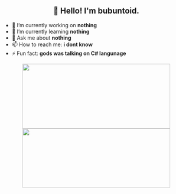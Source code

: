 <h2 align="center">👋 Hello! I'm bubuntoid.</h2>

- 🔭 I’m currently working on **nothing**
- 🌱 I’m currently learning **nothing**
- 💬 Ask me about **nothing**
- 📫 How to reach me: **i dont know**
- ⚡ Fun fact: **gods was talking on C# langunage**




<p align=center>
  <a href="https://github.com/anuraghazra/github-readme-stats" title="Go to Source">
    <img width=400 height=175 align="center" src="https://github-readme-stats.vercel.app/api?username=bubuntoid&show_icons=true&theme=gotham">
  </a>
  <a width=20 href="https://github.com/anuraghazra/github-readme-stats">
  <img width=400 height=160 align="center" src="https://github-readme-stats.vercel.app/api/top-langs/?username=bubuntoid&title_color=2aa889&text_color=99d1ce&icon_color=2bbc8a&bg_color=0c1014" />
  </a>
</p>
